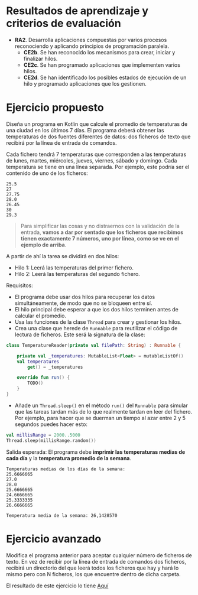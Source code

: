 # Resultados de aprendizaje y criterios de evaluación

- **RA2**. Desarrolla aplicaciones compuestas por varios procesos reconociendo y aplicando principios de programación paralela.
  - **CE2b**. Se han reconocido los mecanismos para crear, iniciar y finalizar hilos.
  - **CE2c**. Se han programado aplicaciones que implementen varios hilos.
  - **CE2d**. Se han identificado los posibles estados de ejecución de un hilo y programado aplicaciones que los gestionen.

# Ejercicio propuesto

Diseña un programa en Kotlin que calcule el promedio de temperaturas de una ciudad en los últimos 7 días. El programa deberá obtener las temperaturas de dos fuentes diferentes de datos: dos ficheros de texto que recibirá por la línea de entrada de comandos.

Cada fichero tendrá 7 temperaturas que corresponden a las temperaturas de lunes, martes, miércoles, jueves, viernes, sábado y domingo. Cada temperatura se tiene en una línea separada. Por ejemplo, este podría ser el contenido de uno de los ficheros:

```text
25.5
27
27.75
28.0
26.45
30
29.3
```

> Para simplificar las cosas y no distraernos con la validación de la entrada, **vamos a dar por sentado que los ficheros que recibimos tienen exactamente 7 números, uno por línea, como se ve en el ejemplo de arriba**.

A partir de ahí la tarea se dividirá en dos hilos:

- Hilo 1: Leerá las temperaturas del primer fichero.
- Hilo 2: Leerá las temperaturas del segundo fichero.

Requisitos:

- El programa debe usar dos hilos para recuperar los datos simultáneamente, de modo que no se bloqueen entre sí.
- El hilo principal debe esperar a que los dos hilos terminen antes de calcular el promedio.
- Usa las funciones de la clase `Thread` para crear y gestionar los hilos.
- Crea una clase que herede de `Runnable` para reutilizar el código de lectura de ficheros. Este será la signatura de la clase:

```kotlin
class TemperatureReader(private val filePath: String) : Runnable {

    private val _temperatures: MutableList<Float> = mutableListOf()
    val temperatures
        get() = _temperatures

    override fun run() {
        TODO()
    }
}
```

- Añade un `Thread.sleep()` en el método `run()` del `Runnable` para simular que las tareas tardan más de lo que realmente tardan en leer del fichero. Por ejemplo, para hacer que se duerman un tiempo al azar entre 2 y 5 segundos puedes hacer esto:

```kotlin
val millisRange = 2000..5000
Thread.sleep(millisRange.random())
```

Salida esperada: El programa debe **imprimir las temperaturas medias de cada día** y la **temperatura promedio de la semana**.

```shell
Temperaturas medias de los días de la semana:
25.6666665
27.0
28.0
25.6666665
24.6666665
25.3333335
26.6666665

Temperatura media de la semana: 26,1428570
```

# Ejercicio avanzado

Modifica el programa anterior para aceptar cualquier número de ficheros de texto. En vez de recibir por la línea de entrada de comandos dos ficheros, recibirá un directorio del que leerá todos los ficheros que hay y hará lo mismo pero con N ficheros, los que encuentre dentro de dicha carpeta.

El resultado de este ejercicio lo tiene [Aquí](./workout/temperatures/)
